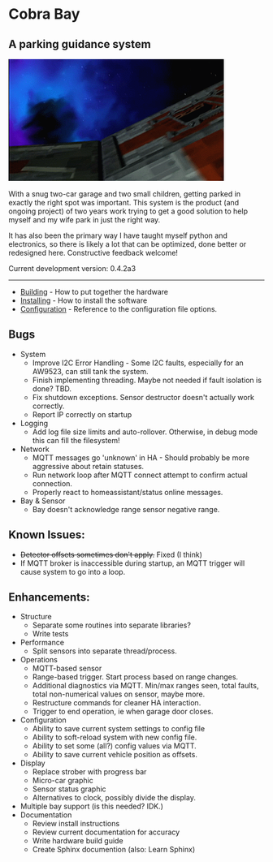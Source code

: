 # Cobra Bay
## A parking guidance system

![Launch!](docs/cb_launch.gif)

With a snug two-car garage and two small children, getting parked in exactly the right spot was important. This system
is the product (and ongoing project) of two years work trying to get a good solution to help myself and my wife park in
just the right way.

It has also been the primary way I have taught myself python and electronics, so there is likely a lot that can be 
optimized, done better or redesigned here. Constructive feedback welcome!

Current development version: 0.4.2a3

---
* [Building](docs/HARDWARE.md) - How to put together the hardware
* [Installing](docs/INSTALL.md) - How to install the software
* [Configuration](docs/CONFIG.md) - Reference to the configuration file options.

## Bugs
* System
  * Improve I2C Error Handling - Some I2C faults, especially for an AW9523, can still tank the system.
  * Finish implementing threading. Maybe not needed if fault isolation is done? TBD.
  * Fix shutdown exceptions. Sensor destructor doesn't actually work correctly.
  * Report IP correctly on startup
* Logging
  * Add log file size limits and auto-rollover. Otherwise, in debug mode this can fill the filesystem!
* Network
  * MQTT messages go 'unknown' in HA - Should probably be more aggressive about retain statuses.
  * Run network loop after MQTT connect attempt to confirm actual connection.
  * Properly react to homeassistant/status online messages.
* Bay & Sensor
  * Bay doesn't acknowledge range sensor negative range.
  
## Known Issues:
* ~~Detector offsets sometimes don't apply.~~ Fixed (I think)
* If MQTT broker is inaccessible during startup, an MQTT trigger will cause system to go into a loop.

## Enhancements:
* Structure
  * Separate some routines into separate libraries?
  * Write tests
* Performance
  * Split sensors into separate thread/process. 
* Operations
  * MQTT-based sensor
  * Range-based trigger. Start process based on range changes.
  * Additional diagnostics via MQTT. Min/max ranges seen, total faults, total non-numerical values on sensor, maybe more.
  * Restructure commands for cleaner HA interaction.
  * Trigger to end operation, ie when garage door closes.
* Configuration
  * Ability to save current system settings to config file
  * Ability to soft-reload system with new config file.
  * Ability to set some (all?) config values via MQTT.
  * Ability to save current vehicle position as offsets.
* Display
  * Replace strober with progress bar 
  * Micro-car graphic
  * Sensor status graphic
  * Alternatives to clock, possibly divide the display.
* Multiple bay support (is this needed? IDK.)
* Documentation
  * Review install instructions
  * Review current documentation for accuracy
  * Write hardware build guide
  * Create Sphinx documention (also: Learn Sphinx)



